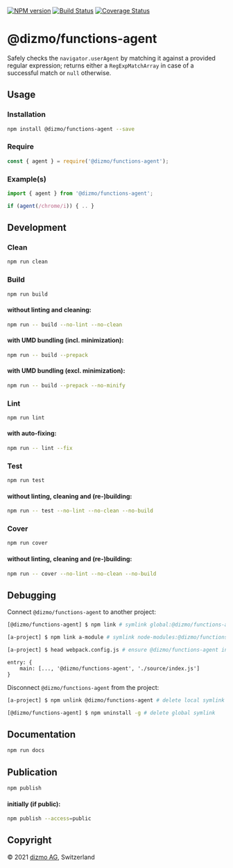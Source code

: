 [![NPM version](https://badge.fury.io/js/%40dizmo%2Ffunctions-agent.svg)](https://npmjs.org/package/@dizmo/functions-agent)
[![Build Status](https://travis-ci.com/dizmo/functions-agent.svg?branch=master)](https://travis-ci.com/dizmo/functions-agent)
[![Coverage Status](https://coveralls.io/repos/github/dizmo/functions-agent/badge.svg?branch=master)](https://coveralls.io/github/dizmo/functions-agent?branch=master)

# @dizmo/functions-agent

Safely checks the `navigator.userAgent` by matching it against a provided regular expression; returns either a `RegExpMatchArray` in case of a successful match or `null` otherwise.

## Usage

### Installation

```sh
npm install @dizmo/functions-agent --save
```

### Require

```javascript
const { agent } = require('@dizmo/functions-agent');
```

### Example(s)

```typescript
import { agent } from '@dizmo/functions-agent';
```

```typescript
if (agent(/chrome/i)) { .. }
```

## Development

### Clean

```sh
npm run clean
```

### Build

```sh
npm run build
```

#### without linting and cleaning:

```sh
npm run -- build --no-lint --no-clean
```

#### with UMD bundling (incl. minimization):

```sh
npm run -- build --prepack
```

#### with UMD bundling (excl. minimization):

```sh
npm run -- build --prepack --no-minify
```

### Lint

```sh
npm run lint
```

#### with auto-fixing:

```sh
npm run -- lint --fix
```

### Test

```sh
npm run test
```

#### without linting, cleaning and (re-)building:

```sh
npm run -- test --no-lint --no-clean --no-build
```

### Cover

```sh
npm run cover
```

#### without linting, cleaning and (re-)building:

```sh
npm run -- cover --no-lint --no-clean --no-build
```

## Debugging

Connect `@dizmo/functions-agent` to another project:

```sh
[@dizmo/functions-agent] $ npm link # symlink global:@dizmo/functions-agent
```

```sh
[a-project] $ npm link a-module # symlink node-modules:@dizmo/functions-agent
```

```sh
[a-project] $ head webpack.config.js # ensure @dizmo/functions-agent in entry.main
```

```
entry: {
    main: [..., '@dizmo/functions-agent', './source/index.js']
}
```

Disconnect `@dizmo/functions-agent` from the project:

```sh
[a-project] $ npm unlink @dizmo/functions-agent # delete local symlink
```

```sh
[@dizmo/functions-agent] $ npm uninstall -g # delete global symlink
```

## Documentation

```sh
npm run docs
```

## Publication

```sh
npm publish
```

#### initially (if public):

```sh
npm publish --access=public
```

## Copyright

 © 2021 [dizmo AG](https://dizmo.com/), Switzerland
